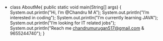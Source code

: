 - class AboutMe{
    public static void main(String[] args)
    {
        System.out.println("Hi, I’m @Chandru M A"); 
        System.out.println("I’m interested in coding");
        System.out.println("I’m currently learning JAVA");
        System.out.println("I’m looking for IT related jobs");
        System.out.println("Reach me chandrumurugan517@gmail.com & 9655244740");
     }
        




